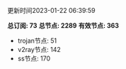 更新时间2023-01-22 06:39:59

**总订阅: 73**
**总节点: 2289**
**有效节点: 363**
- trojan节点: 51
- v2ray节点: 142
- ss节点: 170
